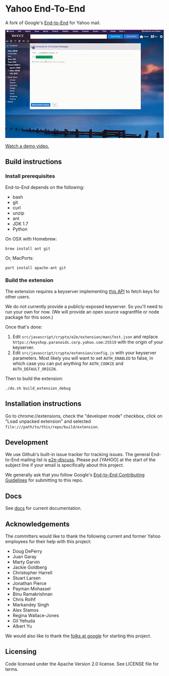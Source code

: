 # Yahoo End-To-End

A fork of Google's [End-to-End](https://github.com/google/end-to-end) for Yahoo mail.

![Screenshot](/docs/E2E_animation.gif)

[Watch a demo video.](https://www.youtube.com/watch?v=F54J8GtAYHE)

## Build instructions

### Install prerequisites

End-to-End depends on the following:
* bash
* git
* curl
* unzip
* ant
* JDK 1.7
* Python

On OSX with Homebrew:

    brew install ant git

Or, MacPorts:

    port install apache-ant git

### Build the extension

The extension requires a keyserver implementing [this API](docs/keyserver.md)
to fetch keys for other users.

We do not currently provide a publicly-exposed keyserver. So you'll need to run your own for now. (We will provide an open source vagrantfile or node package for this soon.)

Once that's done:

1. Edit `src/javascript/crypto/e2e/extension/manifest.json` and replace
   `https://keyshop.paranoids.corp.yahoo.com:25519` with the origin of your
   keyserver.
2. Edit `src/javascript/crypto/extension/config.js` with your keyserver
   parameters. Most likely you will want to set `AUTH_ENABLED` to false, in
   which case you can put anything for `AUTH_COOKIE` and `AUTH_DEFAULT_ORIGIN`.

Then to build the extension:

    ./do.sh build_extension_debug

## Installation instructions

Go to chrome://extensions, check the "developer mode" checkbox, click on "Load
unpacked extension" and selected `file:///path/to/this/repo/build/extension`.


## Development

We use Github's built-in issue tracker for tracking issues. The general
End-to-End mailing list is
[e2e-discuss](https://groups.google.com/forum/#!forum/e2e-discuss). Please put
[YAHOO] at the start of the subject line if your email is specifically about
this project.

We generally ask that you follow Google's [End-to-End Contributing
Guidelines](docs/CONTRIBUTING.md) for submitting to this repo.

## Docs

See [docs](docs) for current documentation.

## Acknowledgements

The committers would like to thank the following current and former Yahoo employees for their help with this project:
* Doug DePerry
* Juan Garay
* Marty Garvin
* Jackie Goldberg
* Christopher Harrell
* Stuart Larsen
* Jonathan Pierce
* Payman Mohassel
* Binu Ramakrishnan
* Chris Rolhf
* Markandey Singh
* Alex Stamos
* Regina Wallace-Jones
* Gil Yehuda
* Albert Yu

We would also like to thank the [folks at google](CONTRIBUTORS) for starting this project.

## Licensing

Code licensed under the Apache Version 2.0 license. See LICENSE file for terms.
